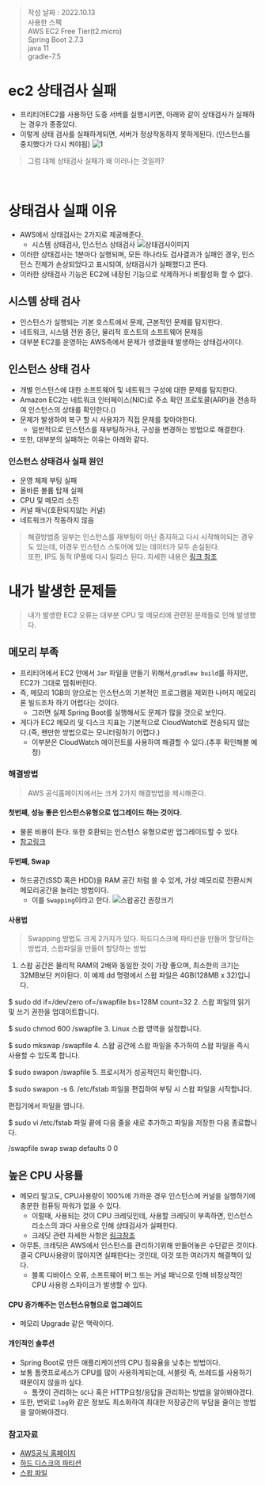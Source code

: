 
> 작성 날짜 : 2022.10.13  
> 사용한 스펙    
> AWS EC2 Free Tier(t2.micro)  
> Spring Boot 2.7.3  
> java 11  
> gradle-7.5

# ec2 상태검사 실패
 - 프리티어EC2를 사용하던 도중 서버를 실행시키면, 아래와 같이 상태검사가 실패하는 경우가 종종있다.
 - 이렇게 상태 검사를 실패하게되면, 서버가 정상작동하지 못하게된다. (인스턴스를 중지했다가 다시 켜야됨)
![1](https://user-images.githubusercontent.com/104331549/195498605-2fce344b-eaa2-4b2a-9979-bb8f5787d231.png)

> 그럼 대체 상태검사 실패가 왜 이러나는 것일까? 

<br>

# 상태검사 실패 이유
 - AWS에서 상태검사는 2가지로 제공해준다. 
   - 시스템 상태검사, 인스턴스 상태검사
![상태검사이미지](https://user-images.githubusercontent.com/104331549/195501776-c211fd50-8948-4085-9e85-64d57ba4b965.png)
 - 이러한 상태검사는 1분마다 실행되며, 모든 하나라도 검사결과가 실패인 경우, 인스턴스 전체가 손상되었다고 표시되여, 상태검사가 실패했다고 뜬다.
 - 이러한 상태검사 기능은 EC2에 내장된 기능으로 삭제하거나 비활성화 할 수 없다.

## 시스템 상태 검사
 - 인스턴스가 실행되는 기본 호스트에서 문제, 근본적인 문제를 탐지한다.
 - 네트워크, 시스템 전원 중단, 물리적 호스트의 소프트웨어 문제등 
 - 대부분 EC2를 운영하는 AWS측에서 문제가 생겼을때 발생하는 상태검사이다.

## 인스턴스 상태 검사
 - 개별 인스턴스에 대한 소프트웨어 및 네트워크 구성에 대한 문제를 탐지한다.
 - Amazon EC2는 네트워크 인터페이스(NIC)로 주소 확인 프로토콜(ARP)을 전송하여 인스턴스의 상태를 확인한다.()
 - 문제가 발생하여 복구 할 시 사용자가 직접 문제를 찾아야한다. 
   - 일반적으로 인스턴스를 재부팅하거나, 구성을 변경하는 방법으로 해결한다.
 - 또한, 대부분의 실패하는 이유는 아래와 같다.
### 인스턴스 상태검사 실패 원인
 - 운영 체제 부팅 실패
 - 올바른 볼륨 탑재 실패
 - CPU 및 메모리 소진
 - 커널 패닉(호환되지않는 커널)
 - 네트워크가 작동하지 않음

> 해결방법중 일부는 인스턴스를 재부팅이 아닌 중지하고 다시 시작해야되는 경우도 있는데, 이경우 인스턴스 스토어에 있는 데이터가 모두 손실된다.  
> 또한, IP도 동적 IP풀에 다시 릴리스 된다. 
> 자세한 내용은 [링크 참조](https://docs.aws.amazon.com/ko_kr/AWSEC2/latest/UserGuide/Stop_Start.html#instance_stop)

# 내가 발생한 문제들 
 > 내가 발생한 EC2 오류는 대부분 CPU 및 메모리에 관련된 문제들로 인해 발생했다.
## 메모리 부족
 - 프리티어에서 EC2 안에서 `Jar` 파일을 만들기 위해서,`gradlew build`를 하지만, EC2가 그대로 멈춰버린다. 
 - 즉, 메모리 1GB의 양으로는 인스턴스의 기본적인 프로그램을 제외한 나머지 메모리론 빌드조차 하기 어렵다는 것이다.
   - 그러면 실제 Spring Boot를 실행해서도 문제가 많을 것으로 보인다.
 - 게다가 EC2 메모리 및 디스크 지표는 기본적으로 CloudWatch로 전송되지 않는다.(즉, 왠만한 방법으로는 모니터링하기 어렵다.)
   - 이부분은 CloudWatch 에이전트를 사용하여 해결할 수 있다.(추후 확인해볼 예정)

### 해결방법
> AWS 공식홈페이지에서는 크게 2가지 해결방법을 제시해준다. 

#### 첫번째, 성능 좋은 인스턴스유형으로 업그레이드 하는 것이다.
   - 물론 비용이 든다. 또한 호환되는 인스턴스 유형으로만 업그레이드할 수 있다.
   - [참고링크](https://aws.amazon.com/ko/premiumsupport/knowledge-center/resize-instance/)

#### 두번째, Swap
 - 하드공간(SSD 혹은 HDD)을 RAM 공간 처럼 쓸 수 있게, 가상 메모리로 전환시켜 메모리공간을 늘리는 방법이다.
   - 이를 `Swapping`이라고 한다.
![스왑공간 권장크기](https://user-images.githubusercontent.com/104331549/195522358-39afe3c7-b690-4b8b-8a99-1360af4f33dc.png)

#### 사용법
> Swapping 방법도 크게 2가지가 있다. 하드디스크에 파티션을 만들어 할당하는 방법과, 스왑파일을 만들어 할당하는 방법 

1. 스왑 공간은 물리적 RAM의 2배와 동일한 것이 가장 좋으며, 최소한의 크기는 32MB보단 커야된다.
  이 예제 dd 명령에서 스왑 파일은 4GB(128MB x 32)입니다.

$ sudo dd if=/dev/zero of=/swapfile bs=128M count=32
2.    스왑 파일의 읽기 및 쓰기 권한을 업데이트합니다.

$ sudo chmod 600 /swapfile
3.    Linux 스왑 영역을 설정합니다.

$ sudo mkswap /swapfile
4.    스왑 공간에 스왑 파일을 추가하여 스왑 파일을 즉시 사용할 수 있도록 합니다.

$ sudo swapon /swapfile
5.    프로시저가 성공적인지 확인합니다.

$ sudo swapon -s
6.    /etc/fstab 파일을 편집하여 부팅 시 스왑 파일을 시작합니다.

편집기에서 파일을 엽니다.

$ sudo vi /etc/fstab
파일 끝에 다음 줄을 새로 추가하고 파일을 저장한 다음 종료합니다.

/swapfile swap swap defaults 0 0


## 높은 CPU 사용률
 - 메모리 말고도, CPU사용량이 100%에 가까운 경우 인스턴스에 커널을 실행하기에 충분한 컴퓨팅 파워가 없을 수 있다.
   - 이럴때, 사용되는 것이 CPU 크레딧인데, 사용할 크레딧이 부족하면,  인스턴스 리소스의 과다 사용으로 인해 상태검사가 실패한다.
   - 크레딧 관련 자세한 사항은 [링크참조](https://docs.aws.amazon.com/ko_kr/AWSEC2/latest/UserGuide/burstable-credits-baseline-concepts.html)
 - 아무튼, 크레딧은 AWS에서 인스턴스를 관리하기위해 만들어놓은 수단같은 것이다. 결국 CPU사용량이 많아지면 실패한다는 것인데, 이것 또한 여러가지 해결책이 있다.
   - 블록 디바이스 오류, 소프트웨어 버그 또는 커널 패닉으로 인해 비정상적인 CPU 사용량 스파이크가 발생할 수 있다.
#### CPU 증가해주는 인스턴스유형으로 업그레이드
 - 메모리 Upgrade 같은 맥락이다.

#### 개인적인 솔루션 
 - Spring Boot로 만든 애플리케이션의 CPU 점유율을 낮추는 방법이다. 
 - 보통 톰캣프로세스가 CPU를 많이 사용하게되는데, 서블릿 즉, 쓰레드를 사용하기 때문이지 않을까 싶다. 
   - 톰캣이 관리하는 `GC`나 혹은 HTTP요청/응답을 관리하는 방법을 알아봐야겠다. 
 - 또한, 번외로 `log`와 같은 정보도 최소화하여 최대한 저장공간의 부담을 줄이는 방법을 알아봐야겠다.

### 참고자료
 - [AWS공식 홈페이지](https://aws.amazon.com/ko/premiumsupport/knowledge-center/ec2-linux-status-check-failure/)
 - [하드 디스크의 파티션](https://aws.amazon.com/ko/premiumsupport/knowledge-center/ec2-memory-partition-hard-drive/)
 - [스왑 파일](https://aws.amazon.com/ko/premiumsupport/knowledge-center/ec2-memory-swap-file/)